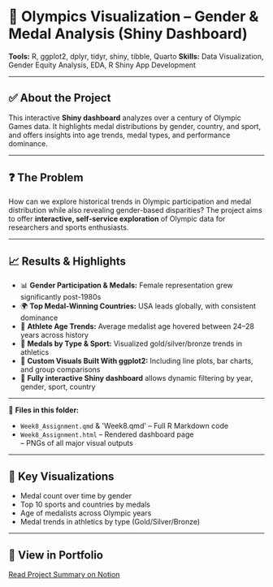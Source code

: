 # 🥇 Olympics Visualization – Gender & Medal Analysis (Shiny Dashboard)

**Tools:** R, ggplot2, dplyr, tidyr, shiny, tibble, Quarto 
**Skills:** Data Visualization, Gender Equity Analysis, EDA, R Shiny App Development

---

## ✅ About the Project  
This interactive **Shiny dashboard** analyzes over a century of Olympic Games data. It highlights medal distributions by gender, country, and sport, and offers insights into age trends, medal types, and performance dominance.

---

## ❓ The Problem  
How can we explore historical trends in Olympic participation and medal distribution while also revealing gender-based disparities? The project aims to offer **interactive, self-service exploration** of Olympic data for researchers and sports enthusiasts.

---

## 📈 Results & Highlights

- 📊 **Gender Participation & Medals:** Female representation grew significantly post-1980s  
- 🌍 **Top Medal-Winning Countries:** USA leads globally, with consistent dominance  
- 🧒 **Athlete Age Trends:** Average medalist age hovered between 24–28 years across history  
- 🏅 **Medals by Type & Sport:** Visualized gold/silver/bronze trends in athletics  
- 🧩 **Custom Visuals Built With ggplot2:** Including line plots, bar charts, and group comparisons  
- 🔄 **Fully interactive Shiny dashboard** allows dynamic filtering by year, gender, sport, country

---

📎 **Files in this folder:**  
- `Week8_Assignment.qmd` & 'Week8.qmd' – Full R Markdown code  
- `Week8_Assignment.html` – Rendered dashboard page  
– PNGs of all major visual outputs  

---

## 📌 Key Visualizations

- Medal count over time by gender  
- Top 10 sports and countries by medals  
- Age of medalists across Olympic years  
- Medal trends in athletics by type (Gold/Silver/Bronze)

---

## 🔗 View in Portfolio  
[Read Project Summary on Notion](https://www.notion.so/your-notion-link)
